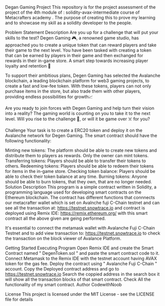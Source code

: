Degan Gaming Project
This repository is for the project assessment of the project of the 4th module of : solidity-avax-intermediate course of Metacrafters academy . The purpose of creating this to prove my learning and to showcase my skill as a solidity developer to the people.

Problem Statement
Description
Are you up for a challenge that will put your skills to the test? Degen Gaming 🎮, a renowned game studio, has approached you to create a unique token that can reward players and take their game to the next level. You have been tasked with creating a token that can be earned by players in their game and then exchanged for rewards in their in-game store. A smart step towards increasing player loyalty and retention 🧠

To support their ambitious plans, Degen Gaming has selected the Avalanche blockchain, a leading blockchain platform for web3 gaming projects, to create a fast and low-fee token. With these tokens, players can not only purchase items in the store, but also trade them with other players, providing endless possibilities for growth📈

Are you ready to join forces with Degen Gaming and help turn their vision into a reality? The gaming world is counting on you to take it to the next level. Will you rise to the challenge 💪, or will it be game over ☠️ for you?

Challenge
Your task is to create a ERC20 token and deploy it on the Avalanche network for Degen Gaming. The smart contract should have the following functionality:

Minting new tokens: The platform should be able to create new tokens and distribute them to players as rewards. Only the owner can mint tokens.
Transferring tokens: Players should be able to transfer their tokens to others.
Redeeming tokens: Players should be able to redeem their tokens for items in the in-game store.
Checking token balance: Players should be able to check their token balance at any time.
Burning tokens: Anyone should be able to burn tokens, that they own, that are no longer needed.
Solution Description
This program is a simple contract written in Solidity, a programming language used for developing smart contracts on the Ethereum blockchain. The contract has different functions that connnects our metacrafter wallet which is set on Avalnche fuji C-Chain testnet and can see all the transaction at: https://testnet.snowtrace.io and contract is deployed using Remix IDE: https://remix.ethereum.org/ with this smart contract all the above given are geing performed.

It's essential to connect the metamask wallet with Avalanche Fuji C-Chain Testnet and to add view transaction to: https://testnet.snowtrace.io to check the transaction on the block viewer of Avalance Platform.

Getting Started
Executing Program
Open Remix IDE and create the Smart Contract named " DegenToken.sol " and paste the smart contract code to it.
Connect Metamask to the Remix IDE with the testnet account having AVAX token for the gas fee.
Deploy the contract using " Avalanche Fuji C-Chain " account.
Copy the Deployed contract address and go to https://testnet.snowtrace.io
Search the coppied address in the search box it will show all the transaction blocks of that smart contract.
Check All the functionality of my smart contract.
Author
CodewithNoob

License
This project is licensed under the MIT License - see the LICENSE file for details
